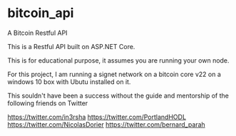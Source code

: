 # bitcoin_api
A Bitcoin Restful API 

This is a Restful API built on ASP.NET Core.

This is for educational purpose, it assumes you are running your own node.

For this project, I am running a signet network on a bitcoin core v22 on a windows 10 box with Ubutu installed on it. 

This souldn't have been a success without the guide and mentorship of the following friends on Twitter

https://twitter.com/in3rsha
https://twitter.com/PortlandHODL
https://twitter.com/NicolasDorier
https://twitter.com/bernard_parah



